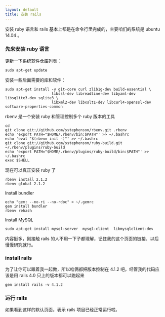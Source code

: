 ```yaml
---
layout: default
title: 安装 rails
---
```


安装 ruby 语言和 rails 基本上都是在命令行里完成的，主要咱们的系统是 ubuntu 14.04 。

### 先来安装 ruby 语言

更新一下系统软件仓库列表：

    sudo apt-get update

安装一些后面需要的库和软件：

    sudo apt-get install -y git-core curl zlib1g-dev build-essential \
                         libssl-dev libreadline-dev libyaml-dev libsqlite3-dev sqlite3 \
                         libxml2-dev libxslt1-dev libcurl4-openssl-dev software-properties-common

rbenv 是一个安装 ruby 和管理控制多个 ruby 版本的工具

    cd
    git clone git://github.com/sstephenson/rbenv.git .rbenv
    echo 'export PATH="$HOME/.rbenv/bin:$PATH"' >> ~/.bashrc
    echo 'eval "$(rbenv init -)"' >> ~/.bashrc
    git clone git://github.com/sstephenson/ruby-build.git ~/.rbenv/plugins/ruby-build
    echo 'export PATH="$HOME/.rbenv/plugins/ruby-build/bin:$PATH"' >> ~/.bashrc
    exec $SHELL

现在可以真正安装 ruby 了

    rbenv install 2.1.2
    rbenv global 2.1.2

Install bundler

    echo "gem: --no-ri --no-rdoc" > ~/.gemrc
    gem install bundler
    rbenv rehash

Install MySQL

    sudo apt-get install mysql-server  mysql-client  libmysqlclient-dev

内容挺多，刚接触 rails 的人不用一下子都理解，记住我的这个页面的链接，以后慢慢研究就行。

### install rails

为了让你可以跟着我一起做，所以咱俩都把版本控制在 4.1.2 吧，经管我的代码应该是用 rails 4.0 只上的版本都可以跑起来

    gem install rails -v 4.1.2


### 运行 rails

如果看到这样的默认页面，表示 rails 项目已经正常运行啦。

